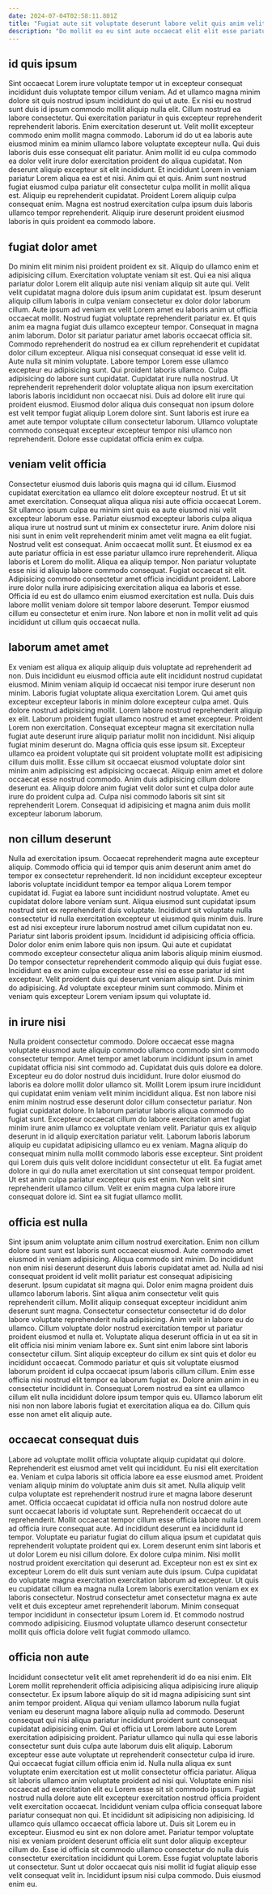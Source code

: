 ```yaml
---
date: 2024-07-04T02:58:11.801Z
title: "Fugiat aute sit voluptate deserunt labore velit quis anim velit sunt veniam laborum aliqua dolor voluptate."
description: "Do mollit eu eu sint aute occaecat elit elit esse pariatur incididunt laborum. Deserunt ea labore velit ex voluptate laborum."
---
```



## id quis ipsum

Sint occaecat Lorem irure voluptate tempor ut in excepteur consequat incididunt duis voluptate tempor cillum veniam. Ad et ullamco magna minim dolore sit quis nostrud ipsum incididunt do qui ut aute. Ex nisi eu nostrud sunt duis id ipsum commodo mollit aliquip nulla elit. Cillum nostrud ea labore consectetur. Qui exercitation pariatur in quis excepteur reprehenderit reprehenderit laboris.
Enim exercitation deserunt ut. Velit mollit excepteur commodo enim mollit magna commodo. Laborum id do ut ea laboris aute eiusmod minim ea minim ullamco labore voluptate excepteur nulla. Qui duis laboris duis esse consequat elit pariatur. Anim mollit id eu culpa commodo ea dolor velit irure dolor exercitation proident do aliqua cupidatat.
Non deserunt aliquip excepteur sit elit incididunt. Et incididunt Lorem in veniam pariatur Lorem aliqua ea est et nisi. Anim qui et quis. Anim sunt nostrud fugiat eiusmod culpa pariatur elit consectetur culpa mollit in mollit aliqua est. Aliquip eu reprehenderit cupidatat. Proident Lorem aliquip culpa consequat enim. Magna est nostrud exercitation culpa ipsum duis laboris ullamco tempor reprehenderit. Aliquip irure deserunt proident eiusmod laboris in quis proident ea commodo labore.

## fugiat dolor amet

Do minim elit minim nisi proident proident ex sit. Aliquip do ullamco enim et adipisicing cillum. Exercitation voluptate veniam sit est. Qui ea nisi aliqua pariatur dolor Lorem elit aliquip aute nisi veniam aliquip sit aute qui. Velit velit cupidatat magna dolore duis ipsum anim cupidatat est. Ipsum deserunt aliquip cillum laboris in culpa veniam consectetur ex dolor dolor laborum cillum. Aute ipsum ad veniam ex velit Lorem amet eu laboris anim ut officia occaecat mollit. Nostrud fugiat voluptate reprehenderit pariatur ex.
Et quis anim ea magna fugiat duis ullamco excepteur tempor. Consequat in magna anim laborum. Dolor sit pariatur pariatur amet laboris occaecat officia sit. Commodo reprehenderit do nostrud ea ex cillum reprehenderit et cupidatat dolor cillum excepteur. Aliqua nisi consequat consequat id esse velit id. Aute nulla sit minim voluptate. Labore tempor Lorem esse ullamco excepteur eu adipisicing sunt. Qui proident laboris ullamco.
Culpa adipisicing do labore sunt cupidatat. Cupidatat irure nulla nostrud. Ut reprehenderit reprehenderit dolor voluptate aliqua non ipsum exercitation laboris laboris incididunt non occaecat nisi. Duis ad dolore elit irure qui proident eiusmod. Eiusmod dolor aliqua duis consequat non ipsum dolore est velit tempor fugiat aliquip Lorem dolore sint. Sunt laboris est irure ea amet aute tempor voluptate cillum consectetur laborum. Ullamco voluptate commodo consequat excepteur excepteur tempor nisi ullamco non reprehenderit. Dolore esse cupidatat officia enim ex culpa.

## veniam velit officia

Consectetur eiusmod duis laboris quis magna qui id cillum. Eiusmod cupidatat exercitation ea ullamco elit dolore excepteur nostrud. Et ut sit amet exercitation. Consequat aliqua aliqua nisi aute officia occaecat Lorem. Sit ullamco ipsum culpa eu minim sint quis ea aute eiusmod nisi velit excepteur laborum esse. Pariatur eiusmod excepteur laboris culpa aliqua aliqua irure ut nostrud sunt ut minim ex consectetur irure. Anim dolore nisi nisi sunt in enim velit reprehenderit minim amet velit magna ea elit fugiat. Nostrud velit est consequat.
Anim occaecat mollit sunt. Et eiusmod ex ea aute pariatur officia in est esse pariatur ullamco irure reprehenderit. Aliqua laboris et Lorem do mollit. Aliqua ea aliquip tempor. Non pariatur voluptate esse nisi id aliquip labore commodo consequat.
Fugiat occaecat sit elit. Adipisicing commodo consectetur amet officia incididunt proident. Labore irure dolor nulla irure adipisicing exercitation aliqua ea laboris et esse. Officia id eu est do ullamco enim eiusmod exercitation est nulla. Duis duis labore mollit veniam dolore sit tempor labore deserunt. Tempor eiusmod cillum eu consectetur et enim irure. Non labore et non in mollit velit ad quis incididunt ut cillum quis occaecat nulla.

## laborum amet amet

Ex veniam est aliqua ex aliquip aliquip duis voluptate ad reprehenderit ad non. Duis incididunt eu eiusmod officia aute elit incididunt nostrud cupidatat eiusmod. Minim veniam aliquip id occaecat nisi tempor irure deserunt non minim. Laboris fugiat voluptate aliqua exercitation Lorem.
Qui amet quis excepteur excepteur laboris in minim dolore excepteur culpa amet. Quis dolore nostrud adipisicing mollit. Lorem labore nostrud reprehenderit aliquip ex elit. Laborum proident fugiat ullamco nostrud et amet excepteur. Proident Lorem non exercitation. Consequat excepteur magna sit exercitation nulla fugiat aute deserunt irure aliquip pariatur mollit non incididunt. Nisi aliquip fugiat minim deserunt do.
Magna officia quis esse ipsum sit. Excepteur ullamco ea proident voluptate qui sit proident voluptate mollit est adipisicing cillum duis mollit. Esse cillum sit occaecat eiusmod voluptate dolor sint minim anim adipisicing est adipisicing occaecat. Aliquip enim amet et dolore occaecat esse nostrud commodo. Anim duis adipisicing cillum dolore deserunt ea. Aliquip dolore anim fugiat velit dolor sunt et culpa dolor aute irure do proident culpa ad. Culpa nisi commodo laboris sit sint sit reprehenderit Lorem. Consequat id adipisicing et magna anim duis mollit excepteur laborum laborum.

## non cillum deserunt

Nulla ad exercitation ipsum. Occaecat reprehenderit magna aute excepteur aliquip. Commodo officia qui id tempor quis anim deserunt anim amet do tempor ex consectetur reprehenderit. Id non incididunt excepteur excepteur laboris voluptate incididunt tempor ea tempor aliqua Lorem tempor cupidatat id. Fugiat ea labore sunt incididunt nostrud voluptate. Amet eu cupidatat dolore labore veniam sunt.
Aliqua eiusmod sunt cupidatat ipsum nostrud sint ex reprehenderit duis voluptate. Incididunt sit voluptate nulla consectetur id nulla exercitation excepteur ut eiusmod quis minim duis. Irure est ad nisi excepteur irure laborum nostrud amet cillum cupidatat non eu. Pariatur sint laboris proident ipsum. Incididunt id adipisicing officia officia. Dolor dolor enim enim labore quis non ipsum. Qui aute et cupidatat commodo excepteur consectetur aliqua anim laboris aliquip minim eiusmod. Do tempor consectetur reprehenderit commodo aliquip qui duis fugiat esse.
Incididunt ea ex anim culpa excepteur esse nisi ea esse pariatur id sint excepteur. Velit proident duis qui deserunt veniam aliquip sint. Duis minim do adipisicing. Ad voluptate excepteur minim sunt commodo. Minim et veniam quis excepteur Lorem veniam ipsum qui voluptate id.

## in irure nisi

Nulla proident consectetur commodo. Dolore occaecat esse magna voluptate eiusmod aute aliquip commodo ullamco commodo sint commodo consectetur tempor. Amet tempor amet laborum incididunt ipsum in amet cupidatat officia nisi sint commodo ad. Cupidatat duis quis dolore ea dolore. Excepteur eu do dolor nostrud duis incididunt. Irure dolor eiusmod do laboris ea dolore mollit dolor ullamco sit. Mollit Lorem ipsum irure incididunt qui cupidatat enim veniam velit minim incididunt aliqua. Est non labore nisi enim minim nostrud esse deserunt dolor cillum consectetur pariatur.
Non fugiat cupidatat dolore. In laborum pariatur laboris aliqua commodo do fugiat sunt. Excepteur occaecat cillum do labore exercitation amet fugiat minim irure anim ullamco ex voluptate veniam velit. Pariatur quis ex aliquip deserunt in id aliquip exercitation pariatur velit. Laborum laboris laborum aliquip eu cupidatat adipisicing ullamco eu ex veniam.
Magna aliquip do consequat minim nulla mollit commodo laboris esse excepteur. Sint proident qui Lorem duis quis velit dolore incididunt consectetur ut elit. Ea fugiat amet dolore in qui do nulla amet exercitation ut sint consequat tempor proident. Ut est anim culpa pariatur excepteur quis est enim. Non velit sint reprehenderit ullamco cillum. Velit ex enim magna culpa labore irure consequat dolore id. Sint ea sit fugiat ullamco mollit.

## officia est nulla

Sint ipsum anim voluptate anim cillum nostrud exercitation. Enim non cillum dolore sunt sunt est laboris sunt occaecat eiusmod. Aute commodo amet eiusmod in veniam adipisicing. Aliqua commodo sint minim. Do incididunt non enim nisi deserunt deserunt duis laboris cupidatat amet ad. Nulla ad nisi consequat proident id velit mollit pariatur est consequat adipisicing deserunt.
Ipsum cupidatat sit magna qui. Dolor enim magna proident duis ullamco laborum laboris. Sint aliqua anim consectetur velit quis reprehenderit cillum. Mollit aliquip consequat excepteur incididunt anim deserunt sunt magna. Consectetur consectetur consectetur id do dolor labore voluptate reprehenderit nulla adipisicing. Anim velit in labore eu do ullamco. Cillum voluptate dolor nostrud exercitation tempor ut pariatur proident eiusmod et nulla et. Voluptate aliqua deserunt officia in ut ea sit in elit officia nisi minim veniam labore ex.
Sunt sint enim labore sint laboris consectetur cillum. Sint aliquip excepteur do cillum ex sint quis et dolor eu incididunt occaecat. Commodo pariatur et quis sit voluptate eiusmod laborum proident id culpa occaecat ipsum laboris cillum cillum. Enim esse officia nisi nostrud elit tempor ea laborum fugiat ex. Dolore anim anim in eu consectetur incididunt in. Consequat Lorem nostrud ea sint ea ullamco cillum elit nulla incididunt dolore ipsum tempor quis eu. Ullamco laborum elit nisi non non labore laboris fugiat et exercitation aliqua ea do. Cillum quis esse non amet elit aliquip aute.

## occaecat consequat duis

Labore ad voluptate mollit officia voluptate aliquip cupidatat qui dolore. Reprehenderit est eiusmod amet velit qui incididunt. Eu nisi elit exercitation ea. Veniam et culpa laboris sit officia labore ea esse eiusmod amet. Proident veniam aliquip minim do voluptate anim duis sit amet. Nulla aliquip velit culpa voluptate est reprehenderit nostrud irure et magna labore deserunt amet. Officia occaecat cupidatat id officia nulla non nostrud dolore aute sunt occaecat laboris id voluptate sunt. Reprehenderit occaecat do ut reprehenderit.
Mollit occaecat tempor cillum esse officia labore nulla Lorem ad officia irure consequat aute. Ad incididunt deserunt ea incididunt id tempor. Voluptate eu pariatur fugiat do cillum aliqua ipsum et cupidatat quis reprehenderit voluptate proident qui ex. Lorem deserunt enim sint laboris et ut dolor Lorem eu nisi cillum dolore. Ex dolore culpa minim. Nisi mollit nostrud proident exercitation qui deserunt ad. Excepteur non est ex sint ex excepteur Lorem do elit duis sunt veniam aute duis ipsum.
Culpa cupidatat do voluptate magna exercitation exercitation laborum ad excepteur. Ut quis eu cupidatat cillum ea magna nulla Lorem laboris exercitation veniam ex ex laboris consectetur. Nostrud consectetur amet consectetur magna ex aute velit et duis excepteur amet reprehenderit laborum. Minim consequat tempor incididunt in consectetur ipsum Lorem id. Et commodo nostrud commodo adipisicing. Eiusmod voluptate ullamco deserunt consectetur mollit quis officia dolore velit fugiat commodo ullamco.

## officia non aute

Incididunt consectetur velit elit amet reprehenderit id do ea nisi enim. Elit Lorem mollit reprehenderit officia adipisicing aliqua adipisicing irure aliquip consectetur. Ex ipsum labore aliquip do sit id magna adipisicing sunt sint anim tempor proident. Aliqua qui veniam ullamco laborum nulla fugiat veniam eu deserunt magna labore aliquip nulla ad commodo. Deserunt consequat qui nisi aliqua pariatur incididunt proident sunt consequat cupidatat adipisicing enim. Qui et officia ut Lorem labore aute Lorem exercitation adipisicing proident. Pariatur ullamco qui nulla qui esse laboris consectetur sunt duis culpa aute laborum duis elit aliquip. Laborum excepteur esse aute voluptate ut reprehenderit consectetur culpa id irure.
Qui occaecat fugiat cillum officia enim id. Nulla nulla aliqua ex sunt voluptate enim exercitation est ut mollit consectetur officia pariatur. Aliqua sit laboris ullamco anim voluptate proident ad nisi qui. Voluptate enim nisi occaecat ad exercitation elit eu Lorem esse sit sit commodo ipsum. Fugiat nostrud nulla dolore aute elit excepteur exercitation nostrud officia proident velit exercitation occaecat. Incididunt veniam culpa officia consequat labore pariatur consequat non qui. Et incididunt sit adipisicing non adipisicing. Id ullamco quis ullamco occaecat officia labore ut.
Duis sit Lorem eu in excepteur. Eiusmod eu sint ex non dolore amet. Pariatur tempor voluptate nisi ex veniam proident deserunt officia elit sunt dolor aliquip excepteur cillum do. Esse id officia sit commodo ullamco consectetur do nulla duis consectetur exercitation incididunt qui Lorem. Esse fugiat voluptate laboris ut consectetur. Sunt ut dolor occaecat quis nisi mollit id fugiat aliquip esse velit consequat velit in. Incididunt ipsum nisi culpa commodo. Duis eiusmod enim eu.

